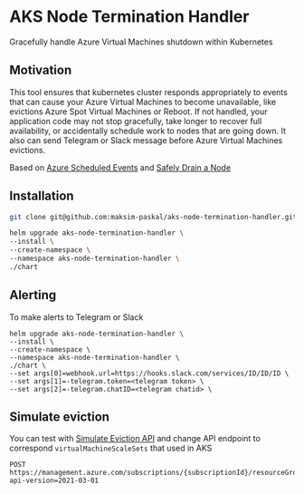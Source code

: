 # AKS Node Termination Handler
Gracefully handle Azure Virtual Machines shutdown within Kubernetes

## Motivation
This tool ensures that kubernetes cluster responds appropriately to events that can cause your Azure Virtual Machines to become unavailable, like evictions Azure Spot Virtual Machines or Reboot. If not handled, your application code may not stop gracefully, take longer to recover full availability, or accidentally schedule work to nodes that are going down. It also can send Telegram or Slack message before Azure Virtual Machines evictions.

Based on [Azure Scheduled Events](https://docs.microsoft.com/en-us/azure/virtual-machines/linux/scheduled-events) and [Safely Drain a Node](https://kubernetes.io/docs/tasks/administer-cluster/safely-drain-node/)

## Installation
```bash
git clone git@github.com:maksim-paskal/aks-node-termination-handler.git

helm upgrade aks-node-termination-handler \
--install \
--create-namespace \
--namespace aks-node-termination-handler \
./chart
```

## Alerting
To make alerts to Telegram or Slack
```
helm upgrade aks-node-termination-handler \
--install \
--create-namespace \
--namespace aks-node-termination-handler \
./chart \
--set args[0]=webhook.url=https://hooks.slack.com/services/ID/ID/ID \
--set args[1]=-telegram.token=<telegram token> \
--set args[2]=-telegram.chatID=<telegram chatid> \
```
## Simulate eviction
You can test with [Simulate Eviction API](https://docs.microsoft.com/en-us/rest/api/compute/virtual-machines/simulate-eviction) and change API endpoint to correspond `virtualMachineScaleSets` that used in AKS
```
POST https://management.azure.com/subscriptions/{subscriptionId}/resourceGroups/{resourceGroupName}/providers/Microsoft.Compute/virtualMachineScaleSets/{vmName}/virtualMachines/{vmID}/simulateEviction?api-version=2021-03-01
```
